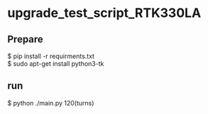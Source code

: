 # upgrade_test_script_RTK330LA

## Prepare
$ pip install -r requirments.txt  
$ sudo apt-get install python3-tk

## run
$ python ./main.py 120(turns)




